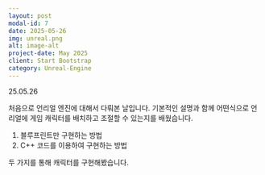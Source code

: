 ```yaml
---
layout: post
modal-id: 7
date: 2025-05-26
img: unreal.png
alt: image-alt
project-date: May 2025
client: Start Bootstrap
category: Unreal-Engine
---
```



25.05.26

처음으로 언리얼 엔진에 대해서 다뤄본 날입니다. 
기본적인 설명과 함께 어떤식으로 언리얼에 게임 캐릭터를 배치하고 조절할 수 있는지를 배웠습니다.
1. 블루프린트만 구현하는 방법
2. C++ 코드를 이용하여 구현하는 방법

두 가지를 통해 캐릭터를 구현해봤습니다.
